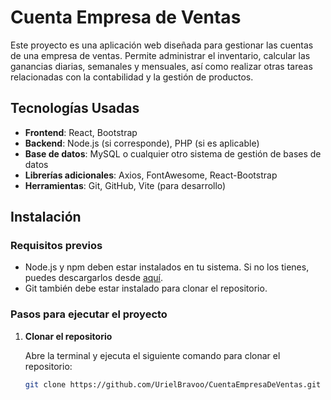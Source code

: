 # Cuenta Empresa de Ventas

Este proyecto es una aplicación web diseñada para gestionar las cuentas de una empresa de ventas. Permite administrar el inventario, calcular las ganancias diarias, semanales y mensuales, así como realizar otras tareas relacionadas con la contabilidad y la gestión de productos.

## Tecnologías Usadas

- **Frontend**: React, Bootstrap
- **Backend**: Node.js (si corresponde), PHP (si es aplicable)
- **Base de datos**: MySQL o cualquier otro sistema de gestión de bases de datos
- **Librerías adicionales**: Axios, FontAwesome, React-Bootstrap
- **Herramientas**: Git, GitHub, Vite (para desarrollo)

## Instalación

### Requisitos previos

- Node.js y npm deben estar instalados en tu sistema. Si no los tienes, puedes descargarlos desde [aquí](https://nodejs.org/).
- Git también debe estar instalado para clonar el repositorio.

### Pasos para ejecutar el proyecto

1. **Clonar el repositorio**

   Abre la terminal y ejecuta el siguiente comando para clonar el repositorio:

   ```bash
   git clone https://github.com/UrielBravoo/CuentaEmpresaDeVentas.git





